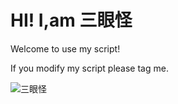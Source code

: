# HI! I,am 三眼怪 
Welcome to use my script!

If you modify my script please tag me.

![三眼怪](https://github.com/user-attachments/assets/a77849bd-39b3-4190-a960-897eeae7bfa9)
